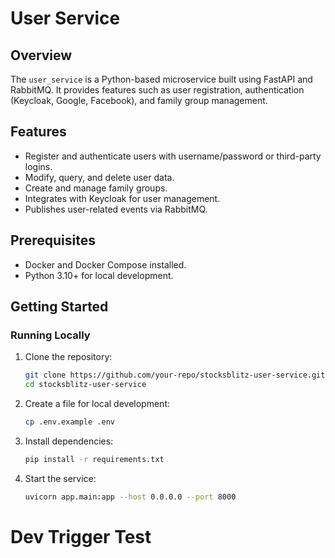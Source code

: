 # User Service

## Overview

The `user_service` is a Python-based microservice built using FastAPI and RabbitMQ. It provides features such as user registration, authentication (Keycloak, Google, Facebook), and family group management.

## Features

- Register and authenticate users with username/password or third-party logins.
- Modify, query, and delete user data.
- Create and manage family groups.
- Integrates with Keycloak for user management.
- Publishes user-related events via RabbitMQ.

## Prerequisites

- Docker and Docker Compose installed.
- Python 3.10+ for local development.

## Getting Started

### Running Locally

1. Clone the repository:
   ```bash
   git clone https://github.com/your-repo/stocksblitz-user-service.git
   cd stocksblitz-user-service
   ```
2. Create a file for local development:
   ```bash
   cp .env.example .env
   ```
3. Install dependencies:
   ```bash
   pip install -r requirements.txt
   ```
4. Start the service:
   ```bash
   uvicorn app.main:app --host 0.0.0.0 --port 8000
   ```

# Dev Trigger Test
